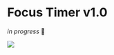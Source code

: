 # Focus Timer v1.0

*in progress* :construction:

<img src="https://user-images.githubusercontent.com/103150670/193135291-b27b8f57-87e6-4154-af50-6bfaff08868d.png" />
